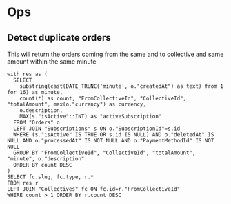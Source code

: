 # Ops

## Detect duplicate orders

This will return the orders coming from the same and to collective and same amount within the same minute

```text
with res as (
  SELECT 
    substring(cast(DATE_TRUNC('minute', o."createdAt") as text) from 1 for 16) as minute,
    count(*) as count, "FromCollectiveId", "CollectiveId", "totalAmount", max(o."currency") as currency,
    o.description,
    MAX(s."isActive"::INT) as "activeSubscription"
  FROM "Orders" o
  LEFT JOIN "Subscriptions" s ON o."SubscriptionId"=s.id
  WHERE (s."isActive" IS TRUE OR s.id IS NULL) AND o."deletedAt" IS NULL AND o."processedAt" IS NOT NULL AND o."PaymentMethodId" IS NOT NULL
  GROUP BY "FromCollectiveId", "CollectiveId", "totalAmount", "minute", o."description"
  ORDER BY count DESC
)
SELECT fc.slug, fc.type, r.*
FROM res r
LEFT JOIN "Collectives" fc ON fc.id=r."FromCollectiveId"
WHERE count > 1 ORDER BY r.count DESC
```

